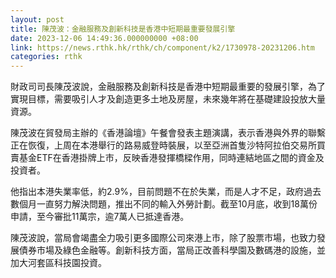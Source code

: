```yaml
---
layout: post
title: 陳茂波：金融服務及創新科技是香港中短期最重要發展引擎
date: 2023-12-06 14:49:36.000000000 +08:00
link: https://news.rthk.hk/rthk/ch/component/k2/1730978-20231206.htm
categories: rthk
---
```


財政司司長陳茂波說，金融服務及創新科技是香港中短期最重要的發展引擎，為了實現目標，需要吸引人才及創造更多土地及房屋，未來幾年將在基礎建設投放大量資源。

陳茂波在貿發局主辦的《香港論壇》午餐會發表主題演講，表示香港與外界的聯繫正在恢復，上周在本港舉行的路易威登時裝展，以至亞洲首隻沙特阿拉伯交易所買賣基金ETF在香港掛牌上市，反映香港發揮橋樑作用，同時連結地區之間的資金及投資者。

他指出本港失業率低，約2.9%，目前問題不在於失業，而是人才不足，政府過去數個月一直努力解決問題，推出不同的輸入外勞計劃。截至10月底，收到18萬份申請，至今審批11萬宗，逾7萬人已抵達香港。

陳茂波說，當局會竭盡全力吸引更多國際公司來港上市，除了股票市場，也致力發展債券市場及綠色金融等。創新科技方面，當局正改善科學園及數碼港的設施，並加大河套區科技園投資。
